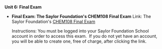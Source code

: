 **Unit 6: Final Exam** <span id="6"></span> 
-   **Final Exam: The Saylor Foundation's CHEM108 Final Exam**
    Link: The Saylor Foundation's [CHEM108 Final
    Exam](http://school.saylor.org/mod/quiz/view.php?id=298)  
      
     Instructions: You must be logged into your Saylor Foundation School
    account in order to access this exam.  If you do not yet have an
    account, you will be able to create one, free of charge, after
    clicking the link.


